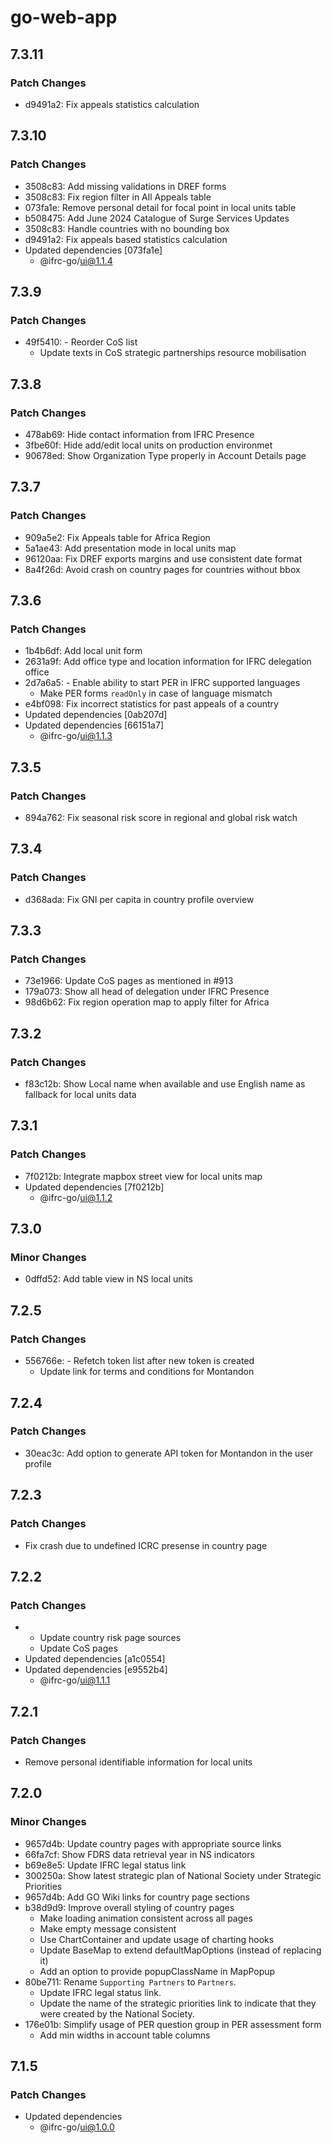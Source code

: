 # go-web-app

## 7.3.11

### Patch Changes

- d9491a2: Fix appeals statistics calculation

## 7.3.10

### Patch Changes

- 3508c83: Add missing validations in DREF forms
- 3508c83: Fix region filter in All Appeals table
- 073fa1e: Remove personal detail for focal point in local units table
- b508475: Add June 2024 Catalogue of Surge Services Updates
- 3508c83: Handle countries with no bounding box
- d9491a2: Fix appeals based statistics calculation
- Updated dependencies [073fa1e]
  - @ifrc-go/ui@1.1.4

## 7.3.9

### Patch Changes

- 49f5410: - Reorder CoS list
  - Update texts in CoS strategic partnerships resource mobilisation

## 7.3.8

### Patch Changes

- 478ab69: Hide contact information from IFRC Presence
- 3fbe60f: Hide add/edit local units on production environmet
- 90678ed: Show Organization Type properly in Account Details page

## 7.3.7

### Patch Changes

- 909a5e2: Fix Appeals table for Africa Region
- 5a1ae43: Add presentation mode in local units map
- 96120aa: Fix DREF exports margins and use consistent date format
- 8a4f26d: Avoid crash on country pages for countries without bbox

## 7.3.6

### Patch Changes

- 1b4b6df: Add local unit form
- 2631a9f: Add office type and location information for IFRC delegation office
- 2d7a6a5: - Enable ability to start PER in IFRC supported languages
  - Make PER forms `readOnly` in case of language mismatch
- e4bf098: Fix incorrect statistics for past appeals of a country
- Updated dependencies [0ab207d]
- Updated dependencies [66151a7]
  - @ifrc-go/ui@1.1.3

## 7.3.5

### Patch Changes

- 894a762: Fix seasonal risk score in regional and global risk watch

## 7.3.4

### Patch Changes

- d368ada: Fix GNI per capita in country profile overview

## 7.3.3

### Patch Changes

- 73e1966: Update CoS pages as mentioned in #913
- 179a073: Show all head of delegation under IFRC Presence
- 98d6b62: Fix region operation map to apply filter for Africa

## 7.3.2

### Patch Changes

- f83c12b: Show Local name when available and use English name as fallback for local units data

## 7.3.1

### Patch Changes

- 7f0212b: Integrate mapbox street view for local units map
- Updated dependencies [7f0212b]
  - @ifrc-go/ui@1.1.2

## 7.3.0

### Minor Changes

- 0dffd52: Add table view in NS local units

## 7.2.5

### Patch Changes

- 556766e: - Refetch token list after new token is created
  - Update link for terms and conditions for Montandon

## 7.2.4

### Patch Changes

- 30eac3c: Add option to generate API token for Montandon in the user profile

## 7.2.3

### Patch Changes

- Fix crash due to undefined ICRC presense in country page

## 7.2.2

### Patch Changes

- - Update country risk page sources
  - Update CoS pages
- Updated dependencies [a1c0554]
- Updated dependencies [e9552b4]
  - @ifrc-go/ui@1.1.1

## 7.2.1

### Patch Changes

- Remove personal identifiable information for local units

## 7.2.0

### Minor Changes

- 9657d4b: Update country pages with appropriate source links
- 66fa7cf: Show FDRS data retrieval year in NS indicators
- b69e8e5: Update IFRC legal status link
- 300250a: Show latest strategic plan of National Society under Strategic Priorities
- 9657d4b: Add GO Wiki links for country page sections
- b38d9d9: Improve overall styling of country pages
  - Make loading animation consistent across all pages
  - Make empty message consistent
  - Use ChartContainer and update usage of charting hooks
  - Update BaseMap to extend defaultMapOptions (instead of replacing it)
  - Add an option to provide popupClassName in MapPopup
- 80be711: Rename `Supporting Partners` to `Partners`.
  - Update IFRC legal status link.
  - Update the name of the strategic priorities link to indicate that they were created by the National Society.
- 176e01b: Simplify usage of PER question group in PER assessment form
  - Add min widths in account table columns

## 7.1.5

### Patch Changes

- Updated dependencies
  - @ifrc-go/ui@1.0.0
